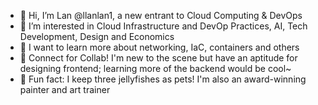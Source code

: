 - 👋 Hi, I’m Lan @llanlan1, a new entrant to Cloud Computing & DevOps
- 👀 I’m interested in Cloud Infrastructure and DevOp Practices, AI, Tech Development, Design and Economics
- 🌱 I want to learn more about networking, IaC, containers and others
- 💞️ Connect for Collab! I'm new to the scene but have an aptitude for designing frontend; learning more of the backend would be cool~
- 🪼 Fun fact: I keep three jellyfishes as pets! I'm also an award-winning painter and art trainer

<!---
llanlan1/llanlan1 is a ✨ special ✨ repository because its `README.md` (this file) appears on your GitHub profile.
You can click the Preview link to take a look at your changes.
--->
